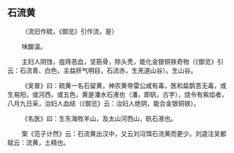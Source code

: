 ## 石流黄
<p>&emsp;&emsp;
（流旧作硫，《御览》引作流，是）
</p>
<p>&emsp;&emsp;
味酸温。
</p>
<p>&emsp;&emsp;
主妇人阴蚀，疽痔恶血，坚筋骨，除头秃，能化金银铜铁奇物（《御览》引云：石流青、白色，主益肝气明目，石流赤，生羌道山谷）。生山谷。
</p>
<p>&emsp;&emsp;
《吴普》曰：硫黄一名石留黄，神农黄帝雷公咸有毒，医和扁鹊苦无毒，或生易阳，或河西，或五色，黄是潘水石液也（潘，即矾，古字），烧令有紫焰者，八月九日采，治妇人血结（《御览》云：治妇人绝阴，能合金银铜铁）。
</p>
<p>&emsp;&emsp;
《名医》曰：生东海牧羊山，及太山河西山，矾石液也。
</p>
<p>&emsp;&emsp;
案《范子计然》云：石流黄出汉中，又云刘冯饵石流黄而更少。刘逵注吴都赋云：流黄，土精也。
</p>